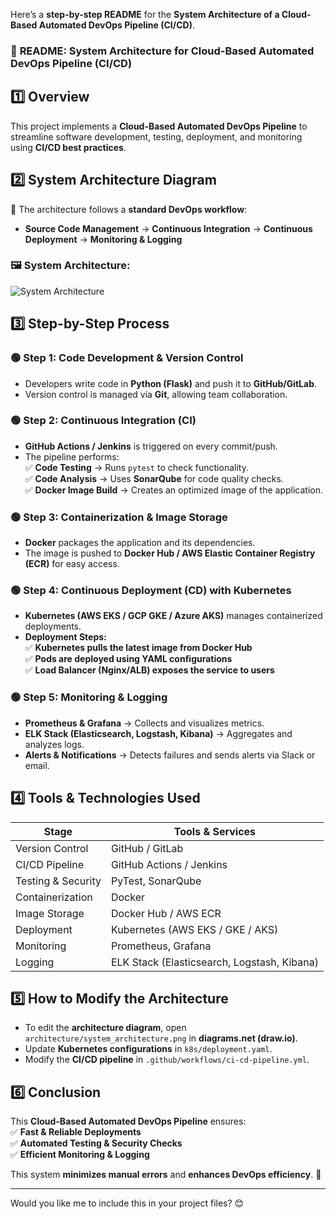 Here’s a **step-by-step README** for the **System Architecture of a Cloud-Based Automated DevOps Pipeline (CI/CD)**.  

### 📜 **README: System Architecture for Cloud-Based Automated DevOps Pipeline (CI/CD)**  

## **1️⃣ Overview**  
This project implements a **Cloud-Based Automated DevOps Pipeline** to streamline software development, testing, deployment, and monitoring using **CI/CD best practices**.  

## **2️⃣ System Architecture Diagram**  
📌 The architecture follows a **standard DevOps workflow**:  
- **Source Code Management** → **Continuous Integration** → **Continuous Deployment** → **Monitoring & Logging**  

### **🖼️ System Architecture:**  
![System Architecture](architecture/system_architecture.png)  


## **3️⃣ Step-by-Step Process**



### **🟢 Step 1: Code Development & Version Control**  
- Developers write code in **Python (Flask)** and push it to **GitHub/GitLab**.  
- Version control is managed via **Git**, allowing team collaboration.

  

### **🟢 Step 2: Continuous Integration (CI)**  
- **GitHub Actions / Jenkins** is triggered on every commit/push.  
- The pipeline performs:  
  ✅ **Code Testing** → Runs `pytest` to check functionality.  
  ✅ **Code Analysis** → Uses **SonarQube** for code quality checks.  
  ✅ **Docker Image Build** → Creates an optimized image of the application.  

### **🟢 Step 3: Containerization & Image Storage**  
- **Docker** packages the application and its dependencies.  
- The image is pushed to **Docker Hub / AWS Elastic Container Registry (ECR)** for easy access.  



### **🟢 Step 4: Continuous Deployment (CD) with Kubernetes**  
- **Kubernetes (AWS EKS / GCP GKE / Azure AKS)** manages containerized deployments.  
- **Deployment Steps:**  
  ✅ **Kubernetes pulls the latest image from Docker Hub**  
  ✅ **Pods are deployed using YAML configurations**  
  ✅ **Load Balancer (Nginx/ALB) exposes the service to users**  



### **🟢 Step 5: Monitoring & Logging**  
- **Prometheus & Grafana** → Collects and visualizes metrics.  
- **ELK Stack (Elasticsearch, Logstash, Kibana)** → Aggregates and analyzes logs.  
- **Alerts & Notifications** → Detects failures and sends alerts via Slack or email.  




## **4️⃣ Tools & Technologies Used**  
| Stage             | Tools & Services |
|------------------|----------------|
| Version Control  | GitHub / GitLab |
| CI/CD Pipeline   | GitHub Actions / Jenkins |
| Testing & Security | PyTest, SonarQube |
| Containerization | Docker |
| Image Storage   | Docker Hub / AWS ECR |
| Deployment      | Kubernetes (AWS EKS / GKE / AKS) |
| Monitoring     | Prometheus, Grafana |
| Logging       | ELK Stack (Elasticsearch, Logstash, Kibana) |




## **5️⃣ How to Modify the Architecture**  
- To edit the **architecture diagram**, open `architecture/system_architecture.png` in **diagrams.net (draw.io)**.  
- Update **Kubernetes configurations** in `k8s/deployment.yaml`.  
- Modify the **CI/CD pipeline** in `.github/workflows/ci-cd-pipeline.yml`.  




## **6️⃣ Conclusion**  
This **Cloud-Based Automated DevOps Pipeline** ensures:  
✅ **Fast & Reliable Deployments**  
✅ **Automated Testing & Security Checks**  
✅ **Efficient Monitoring & Logging**  

This system **minimizes manual errors** and **enhances DevOps efficiency**. 🚀  

---

Would you like me to include this in your project files? 😊
